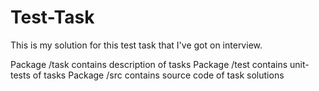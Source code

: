 # Test-Task
This is my solution for this test task that I've got on interview.

Package /task contains description of tasks
Package /test contains unit-tests of tasks
Package /src contains source code of task solutions

